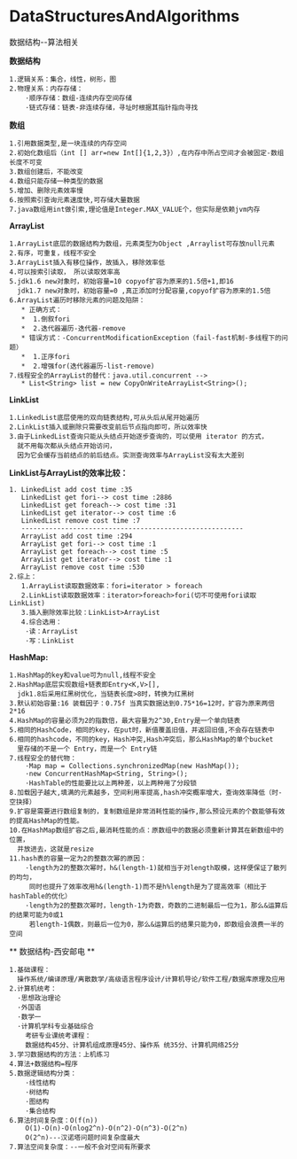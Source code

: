 # DataStructuresAndAlgorithms
数据结构--算法相关

**数据结构**

    1.逻辑关系：集合，线性，树形，图
    2.物理关系：内存存储：
        ·顺序存储：数组-连续内存空间存储
        ·链式存储：链表-非连续存储，寻址时根据其指针指向寻找


**数组**
    
    1.引用数据类型,是一块连续的内存空间
    2.初始化数组后（int [] arr=new Int[]{1,2,3}）,在内存中所占空间才会被固定-数组长度不可变
    3.数组创建后，不能改变
    4.数组只能存储一种类型的数据 
    5.增加、删除元素效率慢 
    6.按照索引查询元素速度快,可存储大量数据
    7.java数组用int做引索,理论值是Integer.MAX_VALUE个，但实际是依赖jvm内存
    
**ArrayList**

    1.ArrayList底层的数据结构为数组，元素类型为Object ,Arraylist可存放null元素
    2.有序，可重复，线程不安全
    3.ArrayList插入有移位操作，故插入，移除效率低
    4.可以按索引读取， 所以读取效率高
    5.jdk1.6 new对象时，初始容量=10 copyof扩容为原来的1.5倍+1,即16
      jdk1.7 new对象时，初始容量=0 ,真正添加时分配容量,copyof扩容为原来的1.5倍
    6.ArrayList遍历时移除元素的问题及陷阱：
       * 正确方式：
       *  1.倒叙fori
       *  2.迭代器遍历-迭代器-remove
       * 错误方式：-ConcurrentModificationException（fail-fast机制-多线程下的问题）
       *  1.正序fori
       *  2.增强for(迭代器遍历-list-remove)
    7.线程安全的ArrayList的替代：java.util.concurrent -->
       * List<String> list = new CopyOnWriteArrayList<String>();
       
**LinkList**

    1.LinkedList底层使用的双向链表结构,可从头后从尾开始遍历
    2.LinkList插入或删除只需要改变前后节点指向即可，所以效率快
    3.由于LinkedList查询只能从头结点开始逐步查询的，可以使用 iterator 的方式，
      就不用每次都从头结点开始访问，
      因为它会缓存当前结点的前后结点。实测查询效率与ArrayList没有太大差别
      
**LinkList与ArrayList的效率比较：**

    1. LinkedList add cost time :35
       LinkedList get fori--> cost time :2886
       LinkedList get foreach--> cost time :31
       LinkedList get iterator--> cost time :6
       LinkedList remove cost time :7
       --------------------------------------------------------
       ArrayList add cost time :294
       ArrayList get fori--> cost time :1
       ArrayList get foreach--> cost time :5
       ArrayList get iterator--> cost time :1
       ArrayList remove cost time :530
    2.综上：
       1.ArrayList读取数据效率：fori=iterator > foreach
       2.LinkList读取数据效率：iterator>foreach>fori(切不可使用fori读取LinkList)
       3.插入删除效率比较：LinkList>ArrayList
       4.综合选用：
        ·读：ArrayList
        ·写：LinkList
        
**HashMap:**

    1.HashMap的key和value可为null,线程不安全
    2.HashMap底层实现数组+链表即Entry<K,V>[],
      jdk1.8后采用红黑树优化，当链表长度>8时，转换为红黑树
    3.默认初始容量:16 装载因子：0.75f 当真实数据达到0.75*16=12时，扩容为原来两倍2*16
    4.HashMap的容量必须为2的指数倍，最大容量为2^30,Entry是一个单向链表
    5.相同的HashCode，相同的key，在put时，新值覆盖旧值，并返回旧值,不会存在链表中
    6.相同的hashcode，不同的key，Hash冲突,Hash冲突后，那么HashMap的单个bucket
      里存储的不是一个 Entry，而是一个 Entry链
    7.线程安全的替代物：
        ·Map map = Collections.synchronizedMap(new HashMap());
        ·new ConcurrentHashMap<String, String>();
        ·HashTable的性能要比以上两种差，以上两种用了分段锁
    8.加载因子越大,填满的元素越多，空间利用率提高,hash冲突概率增大，查询效率降低（时-空抉择）
    9.扩容是需要进行数组复制的，复制数组是非常消耗性能的操作,那么预设元素的个数能够有效的提高HashMap的性能。
    10.在HashMap数组扩容之后,最消耗性能的点：原数组中的数据必须重新计算其在新数组中的位置，
      并放进去，这就是resize
    11.hash表的容量一定为2的整数次幂的原因：
        ·length为2的整数次幂时，h&(length-1)就相当于对length取模，这样便保证了散列的均匀，
         同时也提升了效率改用h&(length-1)而不是h%length是为了提高效率（相比于hashTable的优化）
        ·length为2的整数次幂时，length-1为奇数，奇数的二进制最后一位为1，那么&运算后的结果可能为0或1
         若length-1偶数，则最后一位为0，那么&运算后的结果只能为0，即数组会浪费一半的空间

** 数据结构-西安邮电 **

    1.基础课程：
      操作系统/编译原理/离散数学/高级语言程序设计/计算机导论/软件工程/数据库原理及应用
    2.计算机统考：
      ·思想政治理论
      ·外国语
      ·数学一
      ·计算机学科专业基础综合
        考研专业课统考课程：
        数据结构45分、计算机组成原理45分、操作系 统35分、计算机网络25分
    3.学习数据结构的方法：上机练习
    4.算法+数据结构=程序
    5.数据逻辑结构分类：
        ·线性结构
        ·树结构
        ·图结构 
        ·集合结构
    6.算法时间复杂度：O(f(n))
        O(1)-O(n)-O(nlog2^n)-O(n^2)-O(n^3)-O(2^n)
        O(2^n)---汉诺塔问题时间复杂度最大
    7.算法空间复杂度：--一般不会对空间有所要求